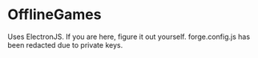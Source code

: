 # OfflineGames
Uses ElectronJS. If you are here, figure it out yourself. forge.config.js has been redacted due to private keys.
